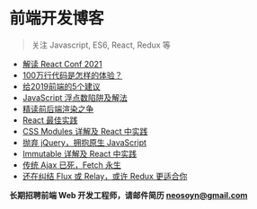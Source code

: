 前端开发博客
============

> 关注 Javascript, ES6, React, Redux 等

* [解读 React Conf 2021](https://github.com/camsong/blog/issues/14)
* [100万行代码是怎样的体验？](https://github.com/camsong/blog/issues/13)
* [给2019前端的5个建议](https://github.com/camsong/blog/issues/11)
* [JavaScript 浮点数陷阱及解法](https://github.com/camsong/blog/issues/9)
* [精读前后端渲染之争](https://github.com/camsong/blog/issues/8)
* [React 最佳实践](https://github.com/camsong/blog/issues/6)
* [CSS Modules 详解及 React 中实践](https://github.com/camsong/blog/issues/5)
* [抛弃 jQuery，拥抱原生 JavaScript](https://github.com/camsong/blog/issues/4)
* [Immutable 详解及 React 中实践](https://github.com/camsong/blog/issues/3)
* [传统 Ajax 已死，Fetch 永生](https://github.com/camsong/blog/issues/2)
* [还在纠结 Flux 或 Relay，或许 Redux 更适合你](https://github.com/camsong/blog/issues/1)

**长期招聘前端 Web 开发工程师，请邮件简历 [neosoyn@gmail.com](mailto:neosoyn@gmail.com)**

